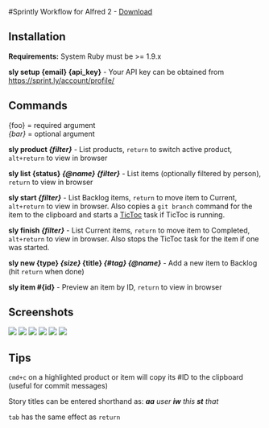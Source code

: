 #Sprintly Workflow for Alfred 2 - [Download](https://github.com/samrayner/Sprintly-for-Alfred/releases/download/v1.0.2/Sprintly.alfredworkflow)

Installation
------------

**Requirements:** System Ruby must be >= 1.9.x

**sly setup {email} {api_key}** - Your API key can be obtained from <https://sprint.ly/account/profile/>


Commands
--------

{foo} = required argument   
_{bar}_ = optional argument

**sly product _{filter}_** - List products, `return` to switch active product, `alt+return` to view in browser

**sly list {status} _{@name}_ _{filter}_** - List items (optionally filtered by person), `return` to view in browser

**sly start _{filter}_** - List Backlog items, `return` to move item to Current, `alt+return` to view in browser. Also copies a `git branch` command for the item to the clipboard and starts a [TicToc][] task if TicToc is running.

**sly finish _{filter}_** - List Current items, `return` to move item to Completed, `alt+return` to view in browser. Also stops the TicToc task for the item if one was started.

**sly new {type} _{size}_ {title} _{#tag}_ _{@name}_** - Add a new item to Backlog (hit `return` when done)

**sly item #{id}** - Preview an item by ID, `return` to view in browser


Screenshots
-----------

[![](http://samrayner.com/app/cache/files/collections/Sprintly%20for%20Alfred/1.%20Main%20Options.128.jpg)][1]
[![](http://samrayner.com/app/cache/files/collections/Sprintly%20for%20Alfred/2.%20Listing%20Items.128.jpg)][2]
[![](http://samrayner.com/app/cache/files/collections/Sprintly%20for%20Alfred/3.%20Adding%20an%20Item.128.jpg)][3]
[![](http://samrayner.com/app/cache/files/collections/Sprintly%20for%20Alfred/4.%20Scoring%20a%20New%20Item.128.jpg)][4]
[![](http://samrayner.com/app/cache/files/collections/Sprintly%20for%20Alfred/5.%20Previewing%20a%20New%20Item.128.jpg)][5]
[![](http://samrayner.com/app/cache/files/collections/Sprintly%20for%20Alfred/6.%20Assigning%20an%20Item%20to%20a%20User.128.jpg)][6]

[1]: http://samrayner.com/app/cache/files/collections/Sprintly%20for%20Alfred/1.%20Main%20Options.jpg
[2]: http://samrayner.com/app/cache/files/collections/Sprintly%20for%20Alfred/2.%20Listing%20Items.jpg
[3]: http://samrayner.com/app/cache/files/collections/Sprintly%20for%20Alfred/3.%20Adding%20an%20Item.jpg
[4]: http://samrayner.com/app/cache/files/collections/Sprintly%20for%20Alfred/4.%20Scoring%20a%20New%20Item.jpg
[5]: http://samrayner.com/app/cache/files/collections/Sprintly%20for%20Alfred/5.%20Previewing%20a%20New%20Item.jpg
[6]: http://samrayner.com/app/cache/files/collections/Sprintly%20for%20Alfred/6.%20Assigning%20an%20Item%20to%20a%20User.jpg


Tips
----

`cmd+c` on a highlighted product or item will copy its #ID to the clipboard (useful for commit messages)

Story titles can be entered shorthand as: _**aa** user **iw** this **st** that_

`tab` has the same effect as `return`

[rvm]: https://rvm.io/
[rbenv]: https://github.com/sstephenson/rbenv/
[tictoc]: http://overcommitted.com/tictoc/
